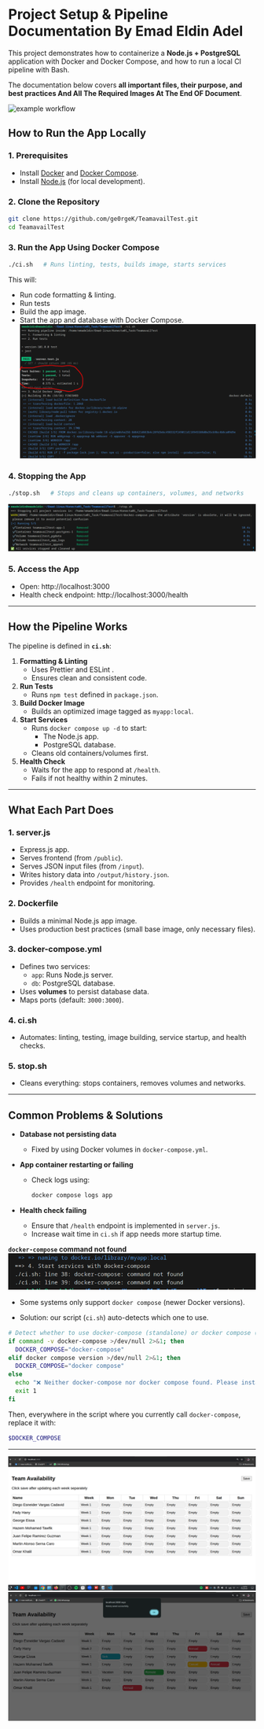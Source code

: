 # Project Setup & Pipeline Documentation By Emad Eldin Adel 

This project demonstrates how to containerize a **Node.js + PostgreSQL** application with Docker and Docker Compose, and how to run a local CI pipeline with Bash.

The documentation below covers **all important files, their purpose, and best practices And All The Required Images At The End OF Document**.

![example workflow](https://github.com/emad-eldin1/Konecta-01/actions/workflows/git-Action.yml/badge.svg)

##  How to Run the App Locally  

### 1. Prerequisites  
- Install [Docker](https://docs.docker.com/get-docker/) and [Docker Compose](https://docs.docker.com/compose/).  
- Install [Node.js](https://nodejs.org/) (for local development).  

### 2. Clone the Repository  
```bash
git clone https://github.com/ge0rgeK/TeamavailTest.git
cd TeamavailTest
```

### 3. Run the App Using Docker Compose

```bash
./ci.sh   # Runs linting, tests, builds image, starts services
```

This will:

- Run code formatting & linting.
- Run tests 
- Build the app image.
- Start the app and database with Docker Compose.
![alt text](images/1.png)
### 4. Stopping the App

```bash
./stop.sh   # Stops and cleans up containers, volumes, and networks
```
![alt text](images/4.png)

### 5. Access the App

- Open: http://localhost:3000
- Health check endpoint: http://localhost:3000/health

---

##  How the Pipeline Works

The pipeline is defined in **`ci.sh`**:

1. **Formatting & Linting**
   - Uses Prettier and ESLint  .
   - Ensures clean and consistent code.
2. **Run Tests**
   - Runs `npm test`  defined in `package.json`.
3. **Build Docker Image**
   - Builds an optimized image tagged as `myapp:local`.
4. **Start Services**
   - Runs `docker compose up -d` to start:
     - The Node.js app.
     - PostgreSQL database.
   - Cleans old containers/volumes first.
5. **Health Check**
   - Waits for the app to respond at `/health`.
   - Fails if not healthy within 2 minutes.

----

## What Each Part Does

### 1. **server.js**

- Express.js app.
- Serves frontend (from `/public`).
- Serves JSON input files (from `/input`).
- Writes history data into `/output/history.json`.
- Provides `/health` endpoint for monitoring.

### 2. **Dockerfile**

- Builds a minimal Node.js app image.
- Uses production best practices (small base image, only necessary files).

### 3. **docker-compose.yml**

- Defines two services:
  - `app`: Runs Node.js server.
  - `db`: PostgreSQL database.
- Uses **volumes** to persist database data.
- Maps ports (default: `3000:3000`).

### 4. **ci.sh**

- Automates: linting, testing, image building, service startup, and health checks.

### 5. **stop.sh**

- Cleans everything: stops containers, removes volumes and networks.

------

## Common Problems & Solutions

- **Database not persisting data**

  - Fixed by using Docker volumes in `docker-compose.yml`.

- **App container restarting or failing**

  - Check logs using:

    ```bash
    docker compose logs app
    ```

- **Health check failing**

  - Ensure that `/health` endpoint is implemented in `server.js`.
  - Increase wait time in `ci.sh` if app needs more startup time.

**`docker-compose` command not found**
![alt text](images/5.png)
- Some systems only support `docker compose` (newer Docker versions).

- Solution: our script (`ci.sh`) auto-detects which one to use.

```bash
# Detect whether to use docker-compose (standalone) or docker compose (plugin)
if command -v docker-compose >/dev/null 2>&1; then
  DOCKER_COMPOSE="docker-compose"
elif docker compose version >/dev/null 2>&1; then
  DOCKER_COMPOSE="docker compose"
else
  echo "❌ Neither docker-compose nor docker compose found. Please install Docker Compose."
  exit 1
fi
```

Then, everywhere in the script where you currently call `docker-compose`, replace it with:

```bash
$DOCKER_COMPOSE
```
----
![alt text](images/3.png)
![alt text](images/6.png)